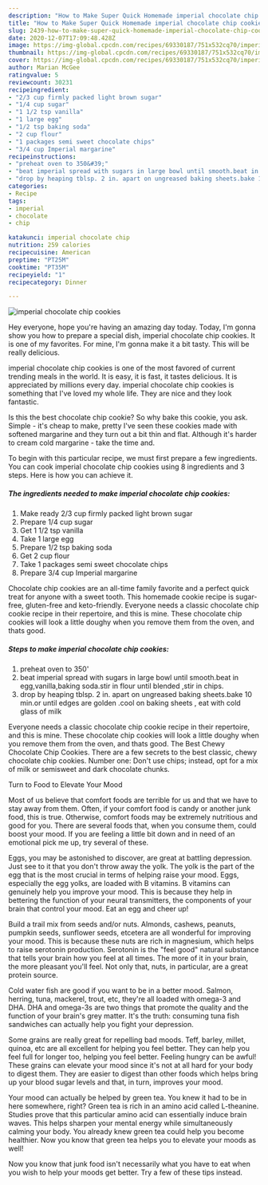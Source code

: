 ```yaml
---
description: "How to Make Super Quick Homemade imperial chocolate chip cookies"
title: "How to Make Super Quick Homemade imperial chocolate chip cookies"
slug: 2439-how-to-make-super-quick-homemade-imperial-chocolate-chip-cookies
date: 2020-12-07T17:09:48.428Z
image: https://img-global.cpcdn.com/recipes/69330187/751x532cq70/imperial-chocolate-chip-cookies-recipe-main-photo.jpg
thumbnail: https://img-global.cpcdn.com/recipes/69330187/751x532cq70/imperial-chocolate-chip-cookies-recipe-main-photo.jpg
cover: https://img-global.cpcdn.com/recipes/69330187/751x532cq70/imperial-chocolate-chip-cookies-recipe-main-photo.jpg
author: Marian McGee
ratingvalue: 5
reviewcount: 30231
recipeingredient:
- "2/3 cup firmly packed light brown sugar"
- "1/4 cup sugar"
- "1 1/2 tsp vanilla"
- "1 large egg"
- "1/2 tsp baking soda"
- "2 cup flour"
- "1 packages semi sweet chocolate chips"
- "3/4 cup Imperial margarine"
recipeinstructions:
- "preheat oven to 350&#39;"
- "beat imperial spread with sugars in large bowl until smooth.beat in egg,vanilla,baking soda.stir in flour until blended ,stir in chips."
- "drop by heaping tblsp. 2 in. apart on ungreased baking sheets.bake 10 min.or until edges are golden .cool on baking sheets , eat with cold glass of milk"
categories:
- Recipe
tags:
- imperial
- chocolate
- chip

katakunci: imperial chocolate chip 
nutrition: 259 calories
recipecuisine: American
preptime: "PT25M"
cooktime: "PT35M"
recipeyield: "1"
recipecategory: Dinner

---
```



![imperial chocolate chip cookies](https://img-global.cpcdn.com/recipes/69330187/751x532cq70/imperial-chocolate-chip-cookies-recipe-main-photo.jpg)

Hey everyone, hope you're having an amazing day today. Today, I'm gonna show you how to prepare a special dish, imperial chocolate chip cookies. It is one of my favorites. For mine, I'm gonna make it a bit tasty. This will be really delicious.

imperial chocolate chip cookies is one of the most favored of current trending meals in the world. It is easy, it is fast, it tastes delicious. It is appreciated by millions every day. imperial chocolate chip cookies is something that I've loved my whole life. They are nice and they look fantastic.

Is this the best chocolate chip cookie? So why bake this cookie, you ask. Simple - it&#39;s cheap to make, pretty I&#39;ve seen these cookies made with softened margarine and they turn out a bit thin and flat. Although it&#39;s harder to cream cold margarine - take the time and.


To begin with this particular recipe, we must first prepare a few ingredients. You can cook imperial chocolate chip cookies using 8 ingredients and 3 steps. Here is how you can achieve it.

<!--inarticleads1-->

##### The ingredients needed to make imperial chocolate chip cookies:

1. Make ready 2/3 cup firmly packed light brown sugar
1. Prepare 1/4 cup sugar
1. Get 1 1/2 tsp vanilla
1. Take 1 large egg
1. Prepare 1/2 tsp baking soda
1. Get 2 cup flour
1. Take 1 packages semi sweet chocolate chips
1. Prepare 3/4 cup Imperial margarine


Chocolate chip cookies are an all-time family favorite and a perfect quick treat for anyone with a sweet tooth. This homemade cookie recipe is sugar-free, gluten-free and keto-friendly. Everyone needs a classic chocolate chip cookie recipe in their repertoire, and this is mine. These chocolate chip cookies will look a little doughy when you remove them from the oven, and thats good. 

<!--inarticleads2-->

##### Steps to make imperial chocolate chip cookies:

1. preheat oven to 350&#39;
1. beat imperial spread with sugars in large bowl until smooth.beat in egg,vanilla,baking soda.stir in flour until blended ,stir in chips.
1. drop by heaping tblsp. 2 in. apart on ungreased baking sheets.bake 10 min.or until edges are golden .cool on baking sheets , eat with cold glass of milk


Everyone needs a classic chocolate chip cookie recipe in their repertoire, and this is mine. These chocolate chip cookies will look a little doughy when you remove them from the oven, and thats good. The Best Chewy Chocolate Chip Cookies. There are a few secrets to the best classic, chewy chocolate chip cookies. Number one: Don&#39;t use chips; instead, opt for a mix of milk or semisweet and dark chocolate chunks. 

Turn to Food to Elevate Your Mood


Most of us believe that comfort foods are terrible for us and that we have to stay away from them. Often, if your comfort food is candy or another junk food, this is true. Otherwise, comfort foods may be extremely nutritious and good for you. There are several foods that, when you consume them, could boost your mood. If you are feeling a little bit down and in need of an emotional pick me up, try several of these.

Eggs, you may be astonished to discover, are great at battling depression. Just see to it that you don't throw away the yolk. The yolk is the part of the egg that is the most crucial in terms of helping raise your mood. Eggs, especially the egg yolks, are loaded with B vitamins. B vitamins can genuinely help you improve your mood. This is because they help in bettering the function of your neural transmitters, the components of your brain that control your mood. Eat an egg and cheer up!

Build a trail mix from seeds and/or nuts. Almonds, cashews, peanuts, pumpkin seeds, sunflower seeds, etcetera are all wonderful for improving your mood. This is because these nuts are rich in magnesium, which helps to raise serotonin production. Serotonin is the "feel good" natural substance that tells your brain how you feel at all times. The more of it in your brain, the more pleasant you'll feel. Not only that, nuts, in particular, are a great protein source.

Cold water fish are good if you want to be in a better mood. Salmon, herring, tuna, mackerel, trout, etc, they're all loaded with omega-3 and DHA. DHA and omega-3s are two things that promote the quality and the function of your brain's grey matter. It's the truth: consuming tuna fish sandwiches can actually help you fight your depression. 

Some grains are really great for repelling bad moods. Teff, barley, millet, quinoa, etc are all excellent for helping you feel better. They can help you feel full for longer too, helping you feel better. Feeling hungry can be awful! These grains can elevate your mood since it's not at all hard for your body to digest them. They are easier to digest than other foods which helps bring up your blood sugar levels and that, in turn, improves your mood.

Your mood can actually be helped by green tea. You knew it had to be in here somewhere, right? Green tea is rich in an amino acid called L-theanine. Studies prove that this particular amino acid can essentially induce brain waves. This helps sharpen your mental energy while simultaneously calming your body. You already knew green tea could help you become healthier. Now you know that green tea helps you to elevate your moods as well!

Now you know that junk food isn't necessarily what you have to eat when you wish to help your moods get better. Try  a few  of  these  tips  instead.

